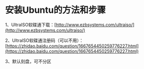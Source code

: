 # 安装Ubuntu的方法和步骤

1、UltraISO软碟通下载：[http://www.ezbsystems.com/ultraiso/](http://www.ezbsystems.com/ultraiso/)

2、UltraISO软碟通注册码（可以不用）：[https://zhidao.baidu.com/question/1667654450259776227.html](https://zhidao.baidu.com/question/1667654450259776227.html)

3、默认刻盘，可不分区